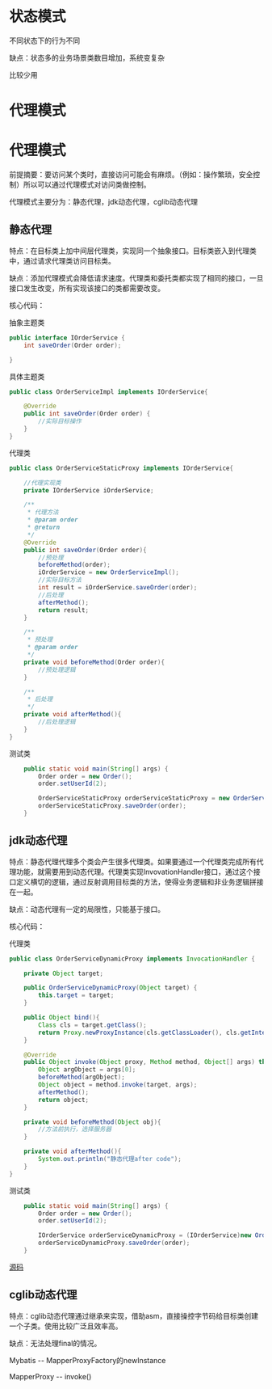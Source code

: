 # 状态模式

不同状态下的行为不同

缺点：状态多的业务场景类数目增加，系统变复杂

比较少用

# 代理模式

# 代理模式

前提摘要：要访问某个类时，直接访问可能会有麻烦。（例如：操作繁琐，安全控制）所以可以通过代理模式对访问类做控制。

代理模式主要分为：静态代理，jdk动态代理，cglib动态代理

## 静态代理

特点：在目标类上加中间层代理类，实现同一个抽象接口。目标类嵌入到代理类中，通过请求代理类访问目标类。

缺点：添加代理模式会降低请求速度。代理类和委托类都实现了相同的接口，一旦接口发生改变，所有实现该接口的类都需要改变。

核心代码：

抽象主题类

```java
public interface IOrderService {
    int saveOrder(Order order);

}
```

具体主题类

```java
public class OrderServiceImpl implements IOrderService{

    @Override
    public int saveOrder(Order order) {
		//实际目标操作
    }
}
```

代理类

```java
public class OrderServiceStaticProxy implements IOrderService{

    //代理实现类
    private IOrderService iOrderService;

    /**
     * 代理方法
     * @param order
     * @return
     */
    @Override
    public int saveOrder(Order order){
        //预处理
        beforeMethod(order);
        iOrderService = new OrderServiceImpl();
        //实际目标方法
        int result = iOrderService.saveOrder(order);
        //后处理
        afterMethod();
        return result;
    }

    /**
     * 预处理
     * @param order
     */
    private void beforeMethod(Order order){
        //预处理逻辑
    }

    /**
     * 后处理
     */
    private void afterMethod(){
        //后处理逻辑
    }
}

```

测试类

```java
    public static void main(String[] args) {
        Order order = new Order();
        order.setUserId(2);

        OrderServiceStaticProxy orderServiceStaticProxy = new OrderServiceStaticProxy();
        orderServiceStaticProxy.saveOrder(order);
    }
```

## jdk动态代理

特点：静态代理代理多个类会产生很多代理类。如果要通过一个代理类完成所有代理功能，就需要用到动态代理。代理类实现InvovationHandler接口，通过这个接口定义横切的逻辑，通过反射调用目标类的方法，使得业务逻辑和非业务逻辑拼接在一起。

缺点：动态代理有一定的局限性，只能基于接口。

核心代码：

代理类

```java
public class OrderServiceDynamicProxy implements InvocationHandler {

    private Object target;

    public OrderServiceDynamicProxy(Object target) {
        this.target = target;
    }

    public Object bind(){
        Class cls = target.getClass();
        return Proxy.newProxyInstance(cls.getClassLoader(), cls.getInterfaces(), this);
    }

    @Override
    public Object invoke(Object proxy, Method method, Object[] args) throws Throwable {
        Object argObject = args[0];
        beforeMethod(argObject);
        Object object = method.invoke(target, args);
        afterMethod();
        return object;
    }

    private void beforeMethod(Object obj){
        //方法前执行，选择服务器
    }

    private void afterMethod(){
        System.out.println("静态代理after code");
    }
}
```

测试类

```java
    public static void main(String[] args) {
        Order order = new Order();
        order.setUserId(2);

        IOrderService orderServiceDynamicProxy = (IOrderService)new OrderServiceDynamicProxy(new OrderServiceImpl()).bind();
        orderServiceDynamicProxy.saveOrder(order);
    }
```

[源码](..\SourceCode\defign_pattern\src\main\java\com\geely\design\pattern\structural\proxy)    

## cglib动态代理

特点：cglib动态代理通过继承来实现，借助asm，直接操控字节码给目标类创建一个子类。使用比较广泛且效率高。

缺点：无法处理final的情况。

Mybatis -- MapperProxyFactory的newInstance

MapperProxy -- invoke()